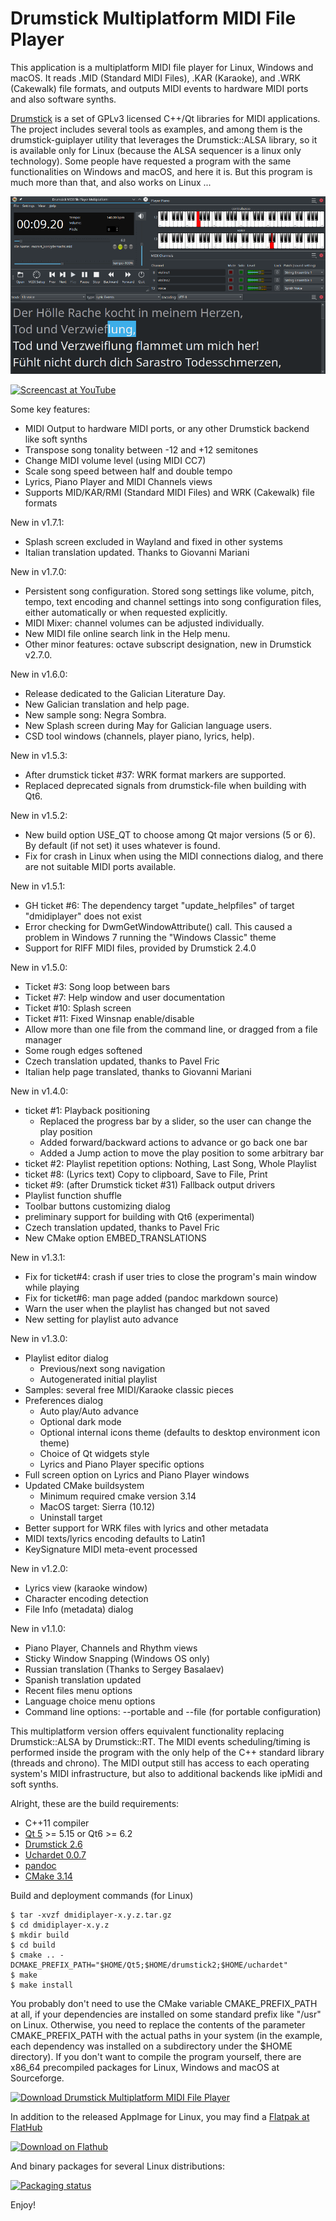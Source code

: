 Drumstick Multiplatform MIDI File Player
========================================

This application is a multiplatform MIDI file player for Linux, Windows and macOS. It reads .MID (Standard MIDI Files), .KAR (Karaoke), and .WRK (Cakewalk) file formats, and outputs MIDI events to hardware MIDI ports and also software synths.

[Drumstick](https://drumstick.sourceforge.io/docs/index.html) is a set of GPLv3 licensed C++/Qt libraries for MIDI applications. The project includes several tools as examples, and among them is the drumstick-guiplayer utility that leverages the Drumstick::ALSA library, so it is available only for Linux (because the ALSA sequencer is a linux only technology). Some people have requested a program with the same functionalities on Windows and macOS, and here it is. But this program is much more than that, and also works on Linux ...

![Screenshot](screenshot.png "all windows")

[![Screencast at YouTube](https://img.youtube.com/vi/WgwxFmAsicc/0.jpg)](https://www.youtube.com/watch?v=WgwxFmAsicc)

Some key features:

* MIDI Output to hardware MIDI ports, or any other Drumstick backend like soft synths
* Transpose song tonality between -12 and +12 semitones
* Change MIDI volume level (using MIDI CC7)
* Scale song speed between half and double tempo
* Lyrics, Piano Player and MIDI Channels views
* Supports MID/KAR/RMI (Standard MIDI Files) and WRK (Cakewalk) file formats

New in v1.7.1:
* Splash screen excluded in Wayland and fixed in other systems
* Italian translation updated. Thanks to Giovanni Mariani

New in v1.7.0:
* Persistent song configuration. Stored song settings like volume, pitch, tempo,
  text encoding and channel settings into song configuration files, either
  automatically or when requested explicitly.
* MIDI Mixer: channel volumes can be adjusted individually.
* New MIDI file online search link in the Help menu.
* Other minor features: octave subscript designation, new in Drumstick v2.7.0.

New in v1.6.0:
* Release dedicated to the Galician Literature Day.
* New Galician translation and help page.
* New sample song: Negra Sombra.
* New Splash screen during May for Galician language users.
* CSD tool windows (channels, player piano, lyrics, help).

New in v1.5.3:
* After drumstick ticket #37: WRK format markers are supported.
* Replaced deprecated signals from drumstick-file when building with Qt6.

New in v1.5.2:
* New build option USE_QT to choose among Qt major versions (5 or 6). By default (if not set) it uses whatever is found.
* Fix for crash in Linux when using the MIDI connections dialog, and there are not suitable MIDI ports available.

New in v1.5.1:

* GH ticket #6: The dependency target "update_helpfiles" of target "dmidiplayer" does not exist
* Error checking for DwmGetWindowAttribute() call. This caused a problem in Windows 7 running the "Windows Classic" theme
* Support for RIFF MIDI files, provided by Drumstick 2.4.0

New in v1.5.0:

* Ticket #3: Song loop between bars
* Ticket #7: Help window and user documentation
* Ticket #10: Splash screen
* Ticket #11: Fixed Winsnap enable/disable
* Allow more than one file from the command line, or dragged from a file manager
* Some rough edges softened
* Czech translation updated, thanks to Pavel Fric
* Italian help page translated, thanks to Giovanni Mariani

New in v1.4.0:

* ticket #1: Playback positioning
    * Replaced the progress bar by a slider, so the user can change the play position
    * Added forward/backward actions to advance or go back one bar
    * Added a Jump action to move the play position to some arbitrary bar
* ticket #2: Playlist repetition options: Nothing, Last Song, Whole Playlist
* ticket #8: (Lyrics text) Copy to clipboard, Save to File, Print
* ticket #9: (after Drumstick ticket #31) Fallback output drivers
* Playlist function shuffle
* Toolbar buttons customizing dialog
* preliminary support for building with Qt6 (experimental)
* Czech translation updated, thanks to Pavel Fric
* New CMake option EMBED_TRANSLATIONS

New in v1.3.1:

* Fix for ticket#4: crash if user tries to close the program's main window while playing
* Fix for ticket#6: man page added (pandoc markdown source)
* Warn the user when the playlist has changed but not saved
* New setting for playlist auto advance

New in v1.3.0:

* Playlist editor dialog
    * Previous/next song navigation
    * Autogenerated initial playlist
* Samples: several free MIDI/Karaoke classic pieces
* Preferences dialog
    * Auto play/Auto advance
    * Optional dark mode
    * Optional internal icons theme (defaults to desktop environment icon theme)
    * Choice of Qt widgets style
    * Lyrics and Piano Player specific options
* Full screen option on Lyrics and Piano Player windows
* Updated CMake buildsystem
    * Minimum required cmake version 3.14
    * MacOS target: Sierra (10.12)
    * Uninstall target
* Better support for WRK files with lyrics and other metadata
* MIDI texts/lyrics encoding defaults to Latin1
* KeySignature MIDI meta-event processed

New in v1.2.0:

* Lyrics view (karaoke window)
* Character encoding detection
* File Info (metadata) dialog

New in v1.1.0:

* Piano Player, Channels and Rhythm views
* Sticky Window Snapping (Windows OS only)
* Russian translation (Thanks to Sergey Basalaev)
* Spanish translation updated
* Recent files menu options
* Language choice menu options
* Command line options: --portable and --file (for portable configuration)

This multiplatform version offers equivalent functionality replacing Drumstick::ALSA by Drumstick::RT. The MIDI events scheduling/timing is performed inside the program with the only  help of the C++ standard library (threads and chrono). The MIDI output still has access to each operating system's MIDI infrastructure, but also to additional backends like ipMidi and soft synths.

Alright, these are the build requirements:

* C++11 compiler
* [Qt 5](https://www.qt.io/download) >= 5.15 or Qt6 >= 6.2
* [Drumstick 2.6](https://sourceforge.net/projects/drumstick/)
* [Uchardet 0.0.7](https://www.freedesktop.org/wiki/Software/uchardet/)
* [pandoc](https://pandoc.org/)
* [CMake 3.14](https://cmake.org/)

Build and deployment commands (for Linux)

```
$ tar -xvzf dmidiplayer-x.y.z.tar.gz
$ cd dmidiplayer-x.y.z
$ mkdir build
$ cd build
$ cmake .. -DCMAKE_PREFIX_PATH="$HOME/Qt5;$HOME/drumstick2;$HOME/uchardet"
$ make
$ make install
```

You probably don't need to use the CMake variable CMAKE_PREFIX_PATH at all, if your dependencies are installed on some standard prefix like "/usr" on Linux. Otherwise, you need to replace the contents of the parameter CMAKE_PREFIX_PATH with the actual paths in your system (in the example, each dependency was installed on a subdirectory under the $HOME directory). If you don't want to compile the program yourself, there are x86_64 precompiled packages for Linux, Windows and macOS at Sourceforge.

[![Download Drumstick Multiplatform MIDI File Player](https://a.fsdn.com/con/app/sf-download-button)](https://sourceforge.net/projects/dmidiplayer/files/latest/download)

In addition to the released AppImage for Linux, you may find a [Flatpak at FlatHub](https://flathub.org/apps/details/net.sourceforge.dmidiplayer)

[<img width='240' alt='Download on Flathub' src='https://dl.flathub.org/assets/badges/flathub-badge-en.png'/>](https://flathub.org/apps/details/net.sourceforge.dmidiplayer)

And binary packages for several Linux distributions:

[![Packaging status](https://repology.org/badge/vertical-allrepos/dmidiplayer.svg)](https://repology.org/project/dmidiplayer/versions)

Enjoy!
